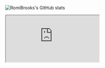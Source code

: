 ![RomiBrooks's GitHub stats](https://github-readme-stats.vercel.app/api?username=Romi-Brooks&show_icons=true&theme=radical)

<iframe src="https://error.romichan.me/"
allow="fullscreen">
</iframe>


